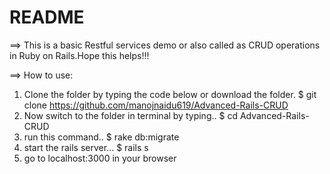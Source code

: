 # README

==> This is a basic Restful services demo or also called as CRUD
operations in Ruby on Rails.Hope this helps!!!

==> How to use:
1. Clone the folder by typing the code below or download the folder.
  $ git clone https://github.com/manojnaidu619/Advanced-Rails-CRUD
2. Now switch to the folder in terminal by typing..
  $ cd Advanced-Rails-CRUD
3. run this command..
  $ rake db:migrate  
4. start the rails server...
  $ rails s
5. go to localhost:3000 in your browser  

